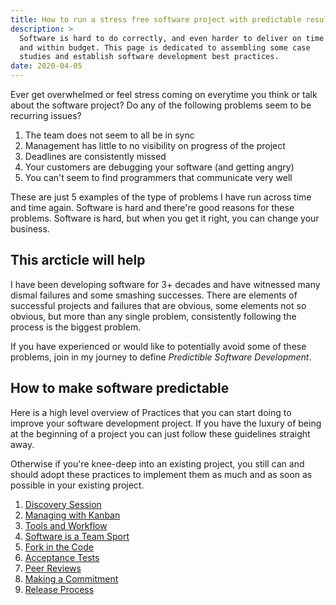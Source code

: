 ```yaml
---
title: How to run a stress free software project with predictable results
description: > 
  Software is hard to do correctly, and even harder to deliver on time
  and within budget. This page is dedicated to assembling some case
  studies and establish software development best practices.
date: 2020-04-05
---
```


Ever get overwhelmed or feel stress coming on everytime you think or
talk about the software project?  Do any of the following problems
seem to be recurring issues?

1. The team does not seem to all be in sync
2. Management has little to no visibility on progress of the project
3. Deadlines are consistently missed
4. Your customers are debugging your software (and getting angry)
5. You can't seem to find programmers that communicate very well

These are just 5 examples of the type of problems I have run across
time and time again. Software is hard and there're good reasons for
these problems. Software is hard, but when you get it right, you
can change your business.

## This arcticle will help

I have been developing software for 3+ decades and have witnessed many
dismal failures and some smashing successes. There are elements of
successful projects and failures that are obvious, some elements not so 
obvious, but more than any single problem, consistently following the 
process is the biggest problem. 

If you have experienced or would like to potentially avoid some of
these problems, join in my journey to define _Predictible Software
Development_. 

## How to make software predictable

Here is a high level overview of Practices that you can start doing to
improve your software development project. If you have the luxury
of being at the beginning of a project you can just follow these
guidelines straight away.

Otherwise if you're knee-deep into an existing project, you still can
and should adopt these practices to implement them as much and as soon
as possible in your existing project.

1. [Discovery Session](/software/discovery-session)
2. [Managing with Kanban](/software/kanban)
4. [Tools and Workflow](/software/tools-and-workflow)
8. [Software is a Team Sport](/software/team-sport)
5. [Fork in the Code](/software/fork-in-the-code)
3. [Acceptance Tests](/software/acceptance-tests)
6. [Peer Reviews](/software/peer-reviews)
7. [Making a Commitment](/software/making-a-commitment)
8. [Release Process](/software/release-process)

